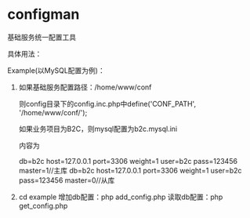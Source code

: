 # configman
基础服务统一配置工具

具体用法：

Example(以MySQL配置为例)：

1. 如果基础服务配置路径：/home/www/conf

   则config目录下的config.inc.php中define('CONF_PATH', '/home/www/conf/');
   
   如果业务项目为B2C，则mysql配置为b2c.mysql.ini
   
   内容为
   
   db=b2c host=127.0.0.1 port=3306 weight=1 user=b2c pass=123456 master=1//主库
   db=b2c host=127.0.0.1 port=3306 weight=1 user=b2c pass=123456 master=0//从库

2. cd example
   增加db配置：php add_config.php
   读取db配置：php get_config.php
